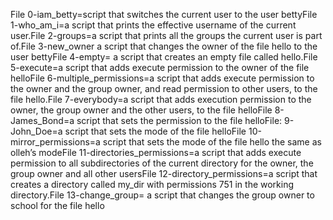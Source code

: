 File 0-iam_betty=script that switches the current user to the user bettyFile 1-who_am_i=a script that prints the effective username of the current user.File 2-groups=a script that prints all the groups the current user is part of.File 3-new_owner a script that changes the owner of the file hello to the user bettyFile 4-empty= a script that creates an empty file called hello.File 5-execute=a script that adds execute permission to the owner of the file helloFile 6-multiple_permissions=a script that adds execute permission to the owner and the group owner, and read permission to other users, to the file hello.File 7-everybody=a script that adds execution permission to the owner, the group owner and the other users, to the file helloFile 8-James_Bond=a script that sets the permission to the file helloFile: 9-John_Doe=a script that sets the mode of the file helloFile 10-mirror_permissions=a script that sets the mode of the file hello the same as olleh’s modeFile 11-directories_permissions=a script that adds execute permission to all subdirectories of the current directory for the owner, the group owner and all other usersFile 12-directory_permissions=a  script that creates a directory called my_dir with permissions 751 in the working directory.File 13-change_group= a script that changes the group owner to school for the file hello
